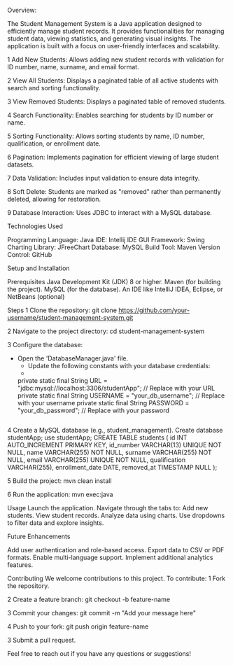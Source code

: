 Overview:

The Student Management System is a Java application designed to efficiently manage student records. It provides functionalities for managing student data, viewing statistics, 
and generating visual insights. The application is built with a focus on user-friendly interfaces and scalability.

1 Add New Students: Allows adding new student records with validation for ID number, name, surname, and email format.

2 View All Students: Displays a paginated table of all active students with search and sorting functionality.

3 View Removed Students: Displays a paginated table of removed students.

4 Search Functionality: Enables searching for students by ID number or name.

5 Sorting Functionality: Allows sorting students by name, ID number, qualification, or enrollment date.

6 Pagination: Implements pagination for efficient viewing of large student datasets.

7 Data Validation: Includes input validation to ensure data integrity.

8 Soft Delete: Students are marked as "removed" rather than permanently deleted, allowing for restoration.

9 Database Interaction: Uses JDBC to interact with a MySQL database.

Technologies Used

Programming Language: Java
IDE: Intellij IDE
GUI Framework: Swing
Charting Library: JFreeChart
Database: MySQL
Build Tool: Maven
Version Control: GitHub

Setup and Installation

Prerequisites
Java Development Kit (JDK) 8 or higher.
Maven (for building the project).
MySQL (for the database).
An IDE like IntelliJ IDEA, Eclipse, or NetBeans (optional)

Steps
1 Clone the repository:
git clone https://github.com/your-username/student-management-system.git

2 Navigate to the project directory:
cd student-management-system

3 Configure the database:
*   Open the 'DatabaseManager.java' file.
    *   Update the following constants with your database credentials:
    *   
    private static final String URL = "jdbc:mysql://localhost:3306/studentApp"; // Replace with your URL
    private static final String USERNAME = "your_db_username"; // Replace with your username
    private static final String PASSWORD = "your_db_password"; // Replace with your password
    ```
4 Create a MySQL database (e.g., student_management).
Create database studentApp;
use studentApp;
CREATE TABLE students (
        id INT AUTO_INCREMENT PRIMARY KEY,
        id_number VARCHAR(13) UNIQUE NOT NULL,
        name VARCHAR(255) NOT NULL,
        surname VARCHAR(255) NOT NULL,
        email VARCHAR(255) UNIQUE NOT NULL,
        qualification VARCHAR(255),
        enrollment_date DATE,
        removed_at TIMESTAMP NULL
    );
    
5 Build the project:
mvn clean install

6 Run the application:
mvn exec:java

Usage
Launch the application.
Navigate through the tabs to:
Add new students.
View student records.
Analyze data using charts.
Use dropdowns to filter data and explore insights.

Future Enhancements

Add user authentication and role-based access.
Export data to CSV or PDF formats.
Enable multi-language support.
Implement additional analytics features.

Contributing
We welcome contributions to this project. To contribute:
1 Fork the repository.

2 Create a feature branch:
git checkout -b feature-name

3 Commit your changes:
git commit -m "Add your message here"

4 Push to your fork:
git push origin feature-name

3 Submit a pull request.

Feel free to reach out if you have any questions or suggestions!

